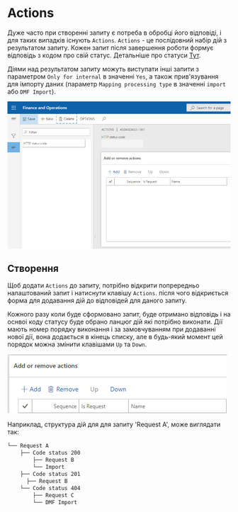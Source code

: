 # Actions

Дуже часто при створенні запиту є потреба в обробці його відповіді, і для таких випадків існують `Actions`.
`Actions` - це послідовний набір дій з результатом запиту. Кожен запит після завершення роботи формує відповідь з кодом про свій статус. Детальніше про статуси [Тут](https://www.restapitutorial.com/httpstatuscodes.html).

Діями над результатом запиту можуть виступати інші запити з параметром `Only for internal` в значенні `Yes`, а також прив'язування для імпорту даних (параметр `Mapping processing type` в значенні `import` або `DMF Import`).

![](../_media/actions_1.png)

## Створення

Щоб додати `Actions` до запиту, потрібно відкрити попрередньо налаштований запит і натиснути клавішу `Actions`. після чого відкриється форма для додавання дій до відповідей для даного запиту.

Кожного разу коли буде сформовано запит, буде отримано відповідь і на оснвоі коду статусу буде обрано ланцюг дій які потрібно виконати.
Дії мають номер порядку виконання і за замовчуванням при додаванні нової дії, вона додається в кінець списку, але в будь-який момент цей порядок можна змінити клавішами `Up` та `Down`.

![](../_media/actions_2.png)

Наприклад, структура дій для для запиту 'Request A', може виглядати так:

```text
└── Request A
    ├── Code status 200
        ├── Request B
        └── Import
    ├── Code status 201
      ├── Request B
    └── Code status 404
        ├── Request C
        └── DMF Import
```
